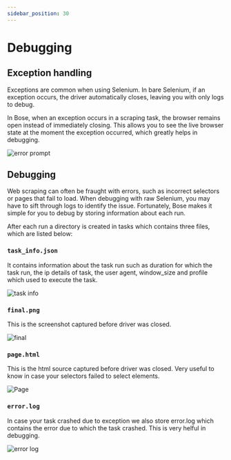 ```yaml
---
sidebar_position: 30
---
```


# Debugging

## Exception handling

Exceptions are common when using Selenium. In bare Selenium, if an exception occurs, the driver automatically closes, leaving you with only logs to debug.

In Bose, when an exception occurs in a scraping task, the browser remains open instead of immediately closing. This allows you to see the live browser state at the moment the exception occurred, which greatly helps in debugging.

![error prompt](/img/error-prompt.png)

## Debugging

Web scraping can often be fraught with errors, such as incorrect selectors or pages that fail to load. When debugging with raw Selenium, you may have to sift through logs to identify the issue. Fortunately, Bose makes it simple for you to debug by storing information about each run.

After each run a directory is created in tasks which contains three files, which are listed below:

### `task_info.json`
It contains information about the task run such as duration for which the task run, the ip details of task, the user agent, window_size and profile which used to execute the task. 

![task info](/img/task-info.png)

### `final.png`
This is the screenshot captured before driver was closed. 

![final](/img/final.png)


### `page.html`
This is the html source captured before driver was closed. Very useful to know in case your selectors failed to select elements.


![Page](/img/page.png)


### `error.log`
In case your task crashed due to exception we also store error.log which contains the error due to which the task crashed. This is very helful in debugging.

![error log](/img/error-log.png)
